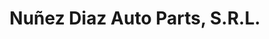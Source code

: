---
title: "Nuñez Diaz Auto Parts, S.R.L."
url: /santo-domingo/nunez-diaz-auto-parts-s-r-l/
shop: piezas de automóviles
---